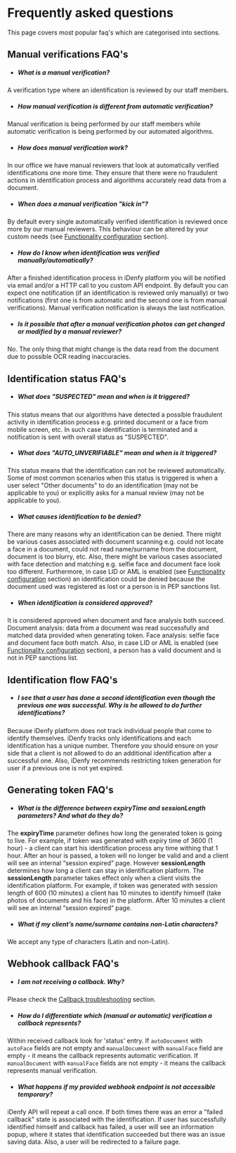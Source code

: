 # Frequently asked questions
This page covers most popular faq's which are categorised into sections.

## Manual verifications FAQ's

- ##### What is a manual verification?
A verification type where an identification is reviewed by our staff members.

- ##### How manual verification is different from automatic verification?
Manual verification is being performed by our staff members while automatic verification is
being performed by our automated algorithms. 

- ##### How does manual verification work?
In our office we have manual reviewers that look at automatically verified identifications 
one more time. They ensure that there were no fraudulent actions in identification 
process and algorithms accurately read data from a document.  

- ##### When does a manual verification "kick in"?
By default every single automatically verified identification is reviewed once more 
by our manual reviewers. This behaviour can be altered by your custom needs 
(see [Functionality configuration](https://github.com/idenfy/Documentation#functionality-customisation) section).

- ##### How do I know when identification was verified manually/automatically?
After a finished identification process in iDenfy platform you will be notified via email
and/or a HTTP call to you custom API endpoint. By default you can expect one notification 
(if an identification is reviewed only manually) or two notifications (first one is from
automatic and the second one is from manual verifications). Manual verification notification
is always the last notification. 

- ##### Is it possible that after a manual verification photos can get changed or modified by a manual reviewer?
No. The only thing that might change is the data read from the document due to possible OCR reading inaccuracies.

## Identification status FAQ's

- ##### What does "SUSPECTED" mean and when is it triggered?
This status means that our algorithms have detected a possible fraudulent activity in
identification process e.g. printed document or a face from mobile screen, etc. In such case
identification is terminated and a notification is sent with overall status as "SUSPECTED". 

- ##### What does "AUTO_UNVERIFIABLE" mean and when is it triggered?
This status means that the identification can not be reviewed automatically. Some of most common scenarios when this 
status is triggered is when a user select "Other documents" to do an identification (may not be applicable to you) or explicitly asks for a manual review (may not be applicable to you).

- ##### What causes identification to be denied?
There are many reasons why an identification can be denied. There might be various cases
associated with document scanning e.g. could not locate a face in a document, could 
not read name/surname from the document, document is too blurry, etc. Also, there might
be various cases associated with face detection and matching e.g. selfie face and 
document face look too different. Furthermore, in case LID or AML is enabled 
(see [Functionality configuration](https://github.com/idenfy/Documentation#functionality-customisation) section) an identification could be denied because
the document used was registered as lost or a person is in PEP sanctions list.

- ##### When identification is considered approved?
It is considered approved when document and face analysis both succeed.
Document analysis: data from a document was read successfully and matched 
data provided when generating token. Face analysis: selfie face and document face
both match. Also, in case LID or AML is enabled 
(see [Functionality configuration](https://github.com/idenfy/Documentation#functionality-customisation) section), a person has a valid document and is 
not in PEP sanctions list.


## Identification flow FAQ's

- ##### I see that a user has done a second identification even though the previous one was successful. Why is he allowed to do further identifications?
Because iDenfy platform does not track individual people that come to identify themselves.
iDenfy tracks only identifications and each identification has a unique number. 
Therefore you should ensure on your side that a client is not allowed to do 
an additional identification after a successful one. Also, iDenfy recommends 
restricting token generation for user if a previous one is not yet expired. 

## Generating token FAQ's

- ##### What is the difference between expiryTime and sessionLength parameters? And what do they do?
The **expiryTime** parameter defines how long the generated token is going to live.
For example, if token was generated with expiry time of 3600 (1 hour) - 
a client can start his identification process any time withing that 1 hour.
After an hour is passed, a token will no longer be valid and and a client
will see an internal “session expired” page.
However **sessionLength** determines how long a client can stay in identification platform.
The **sessionLength** parameter takes effect only when a client visits 
the identification platform.
For example, if token was generated with session length of 600 (10 minutes)
a client has 10 minutes to identify himself (take photos of documents and his face)
in the platform. After 10 minutes a client will see an internal “session expired” page.

- ##### What if my client’s name/surname contains non-Latin characters?
We accept any type of characters (Latin and non-Latin).

## Webhook callback FAQ's

- ##### I am not receiving a callback. Why?
Please check the [Callback troubleshooting](https://github.com/idenfy/Documentation/blob/master/pages/ResultCallback.md#callback-troubleshooting) section. 

- ##### How do I differentiate which (manual or automatic) verification a callback represents?
Within received callback look for 'status' entry.
If `autoDocument` with `autoFace` fields are not empty and 
`manualDocument` with `manualFace` field are empty - it means the callback represents 
automatic verification. If `manualDocument` with `manualFace` fields are not empty - 
it means the callback represents manual verification.

- ##### What happens if my provided webhook endpoint is not accessible temporary?
iDenfy API will repeat a call once. If both times there was an error a "failed callback"
state is associated with the identification. If user has successfully identified himself
and callback has failed, a user will see an information popup, where it states that 
identification succeeded but there was an issue saving data. Also, a user will be 
redirected to a failure page.
